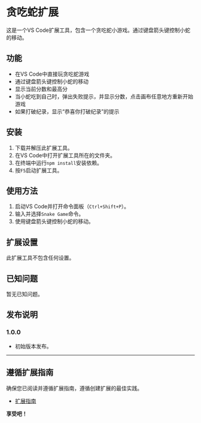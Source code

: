 # 贪吃蛇扩展

这是一个VS Code扩展工具，包含一个贪吃蛇小游戏。通过键盘箭头键控制小蛇的移动。

## 功能

- 在VS Code中直接玩贪吃蛇游戏
- 通过键盘箭头键控制小蛇的移动
- 显示当前分数和最高分
- 当小蛇吃到自己时，弹出失败提示，并显示分数，点击画布任意地方重新开始游戏
- 如果打破纪录，显示“恭喜你打破纪录”的提示

## 安装

1. 下载并解压此扩展工具。
2. 在VS Code中打开扩展工具所在的文件夹。
3. 在终端中运行`npm install`安装依赖。
4. 按`F5`启动扩展工具。

## 使用方法

1. 启动VS Code并打开命令面板（`Ctrl+Shift+P`）。
2. 输入并选择`Snake Game`命令。
3. 使用键盘箭头键控制小蛇的移动。

## 扩展设置

此扩展工具不包含任何设置。

## 已知问题

暂无已知问题。

## 发布说明

### 1.0.0

- 初始版本发布。

---

## 遵循扩展指南

确保您已阅读并遵循扩展指南，遵循创建扩展的最佳实践。

* [扩展指南](https://code.visualstudio.com/api/references/extension-guidelines)

**享受吧！**
